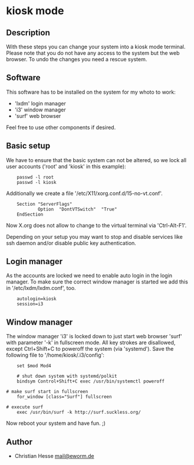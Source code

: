 kiosk mode
==========

Description
-----------

With these steps you can change your system into a kiosk mode terminal.
Please note that you do not have any access to the system but the web
browser. To undo the changes you need a rescue system.

Software
--------

This software has to be installed on the system for my whoto to work:

* 'lxdm' login manager
* 'i3' window manager
* 'surf' web browser

Feel free to use other components if desired.

Basic setup
-----------

We have to ensure that the basic system can not be altered, so we lock
all user accounts ('root' and 'kiosk' in this example):

        passwd -l root
        passwd -l kiosk

Additionally we create a file '/etc/X11/xorg.conf.d/15-no-vt.conf'.

        Section "ServerFlags"
                Option  "DontVTSwitch"  "True"
        EndSection

Now X.org does not allow to change to the virtual terminal via
'Ctrl-Alt-F1'.

Depending on your setup you may want to stop and disable services like
ssh daemon and/or disable public key authentication.

Login manager
-------------

As the accounts are locked we need to enable auto login in the login
manager. To make sure the correct window manager is started we add this
in '/etc/lxdm/lxdm.conf', too.

        autologin=kiosk
        session=i3

Window manager
--------------

The window manager 'i3' is locked down to just start web browser 'surf'
with parameter '-k' in fullscreen mode. All key strokes are disallowed,
except Ctrl+Shift+C to poweroff the system (via 'systemd'). Save the
following file to '/home/kiosk/.i3/config':

        set $mod Mod4

        # shut down system with systemd/polkit
        bindsym Control+Shift+C exec /usr/bin/systemctl poweroff

	# make surf start in fullscreen
        for_window [class="Surf"] fullscreen

	# execute surf
        exec /usr/bin/surf -k http://surf.suckless.org/

Now reboot your system and have fun. ;)

Author
------

* Christian Hesse <mail@eworm.de>
